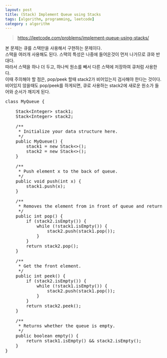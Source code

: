 ```yaml
---
layout: post
title: (Stack) Implement Queue using Stacks
tags: [algorithm, programming, leetcode]
category : algorithm
---
```


> <https://leetcode.com/problems/implement-queue-using-stacks/>

본 문제는 큐를 스택만을 사용해서 구현하는 문제이다.  
스택을 여러개 사용해도 된다. 스택의 특성은 나중에 들어온것이 먼저 나가므로 큐와 반대다.  
따라서 스택을 하나 더 두고, 하나씩 원소를 빼서 다른 스택에 저장하여 큐처럼 사용한다.  
이때 주의해야 할 점은, pop/peek 할때 stack2가 비어있는지 검사해야 한다는 것이다.  
비어있지 않을때도 pop/peek를 하게되면, 큐로 사용하는 stack2에 새로운 원소가 들어와 순서가 깨지게 된다.

<pre class="prettyprint">
class MyQueue {

    Stack&lt;Integer&gt; stack1;
    Stack&lt;Integer&gt; stack2;

    /**
     * Initialize your data structure here.
     */
    public MyQueue() {
        stack1 = new Stack&lt;&gt;();
        stack2 = new Stack&lt;&gt;();
    }

    /**
     * Push element x to the back of queue.
     */
    public void push(int x) {
        stack1.push(x);
    }

    /**
     * Removes the element from in front of queue and returns that element.
     */
    public int pop() {
        if (stack2.isEmpty()) {
            while (!stack1.isEmpty()) {
                stack2.push(stack1.pop());
            }
        }
        return stack2.pop();
    }

    /**
     * Get the front element.
     */
    public int peek() {
        if (stack2.isEmpty()) {
            while (!stack1.isEmpty()) {
                stack2.push(stack1.pop());
            }
        }
        return stack2.peek();
    }

    /**
     * Returns whether the queue is empty.
     */
    public boolean empty() {
        return stack1.isEmpty() &amp;&amp; stack2.isEmpty();
    }
}
</pre>

